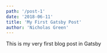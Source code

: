 ```yaml
---
path: '/post-1'
date: '2018-06-11'
title: 'My First Gatsby Post'
author: 'Nicholas Green'
---
```


This is my very first blog post in Gatsby
